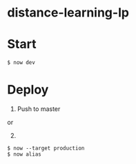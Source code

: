 # distance-learning-lp

# Start

```
$ now dev
```

# Deploy

1. Push to master

or

2.
```
$ now --target production
$ now alias
```
